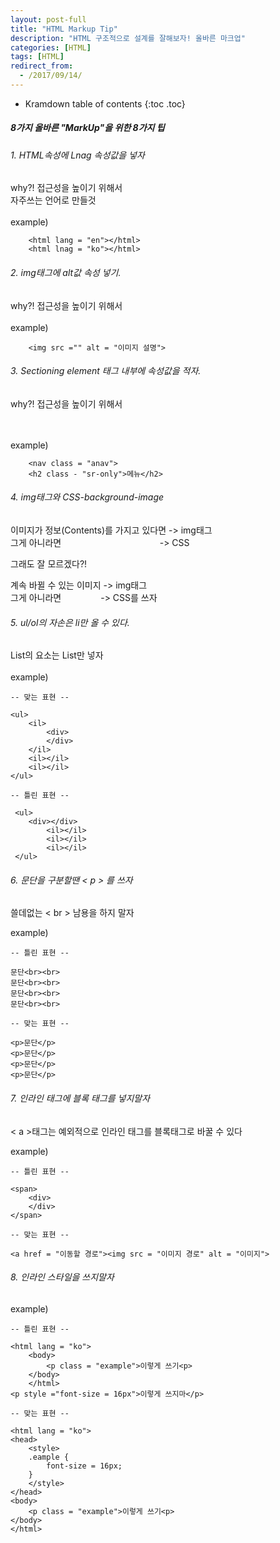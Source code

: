 ```yaml
---
layout: post-full
title: "HTML Markup Tip"
description: "HTML 구조적으로 설계를 잘해보자! 올바른 마크업"
categories: [HTML]
tags: [HTML]
redirect_from:
  - /2017/09/14/
---
```


* Kramdown table of contents
{:toc .toc}


##### 8가지 올바른 "MarkUp"을 위한 8가지 팁

###### 1. HTML속성에 Lnag 속성값을 넣자
 why?! 접근성을 높이기 위해서<br>
 자주쓰는 언어로 만들것
<br><br>
    example)

        <html lang = "en"></html>
        <html lnag = "ko"></html>



###### 2. img태그에 alt값 속성 넣기.
why?! 접근성을 높이기 위해서
<br><br>
    example)

        <img src ="" alt = "이미지 설명">



###### 3. Sectioning element 태그 내부에 속성값을 적자.
why?! 접근성을 높이기 위해서

   <br><br>
       example)

        <nav class = "anav">
        <h2 class - "sr-only">메뉴</h2>

###### 4. img태그와 CSS-background-image
이미지가 정보(Contents)를 가지고 있다면 -> img태그 <br>
그게 아니라면 &nbsp; &nbsp; &nbsp; &nbsp; &nbsp; &nbsp; &nbsp; &nbsp; &nbsp;&nbsp; &nbsp; &nbsp; &nbsp; &nbsp; &nbsp; &nbsp; &nbsp; &nbsp; &nbsp; &nbsp; -> CSS

그래도 잘 모르겠다?!

계속 바뀔 수 있는 이미지 -> img태그<br>
그게 아니라면 &nbsp; &nbsp; &nbsp; &nbsp; &nbsp; &nbsp; &nbsp; &nbsp;-> CSS를 쓰자

###### 5. ul/ol의 자손은 li만 올 수 있다.
List의 요소는 List만 넣자<br><br>
    example)

    -- 맞는 표현 --

    <ul>
        <il>
            <div>
            </div>
        </il>
        <il></il>
        <il></il>
    </ul>

    -- 틀린 표현 --

     <ul>
        <div></div>
            <il></il>
            <il></il>
            <il></il>
     </ul>

###### 6. 문단을 구분할땐  < p > 를 쓰자
쓸데없는 < br > 남용을 하지 말자

example)

    -- 틀린 표현 --

    문단<br><br>
    문단<br><br>
    문단<br><br>
    문단<br><br>

    -- 맞는 표현 --

    <p>문단</p>
    <p>문단</p>
    <p>문단</p>
    <p>문단</p>

###### 7. 인라인 태그에 블록 태그를 넣지말자
< a >태그는 예외적으로 인라인 태그를 블록태그로 바꿀 수 있다

example)

    -- 틀린 표현 --

    <span>
        <div>
        </div>
    </span>

    -- 맞는 표현 --

    <a href = "이동할 경로"><img src = "이미지 경로" alt = "이미지">

###### 8. 인라인 스타일을 쓰지말자

example)

    -- 틀린 표현 --

    <html lang = "ko">
        <body>
            <p class = "example">이렇게 쓰기<p>
        </body>
        </html>
    <p style ="font-size = 16px">이렇게 쓰지마</p>

    -- 맞는 표현 --

    <html lang = "ko">
    <head>
        <style>
        .eample {
            font-size = 16px;
        }
        </style>
    </head>
    <body>
        <p class = "example">이렇게 쓰기<p>
    </body>
    </html>